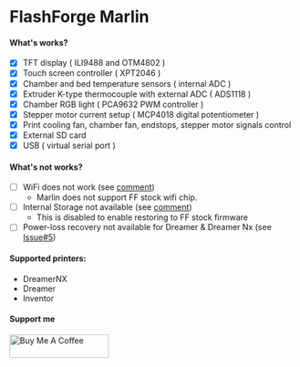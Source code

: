 #  FlashForge Marlin

#### What's works?

- [x] TFT display ( ILI9488 and OTM4802 )
- [x] Touch screen controller ( XPT2046 )
- [x] Chamber and bed temperature sensors ( internal ADC )
- [x] Extruder K-type thermocouple with external ADC ( ADS1118 )
- [x] Chamber RGB light ( PCA9632 PWM controller )
- [x] Stepper motor current setup ( MCP4018 digital potentiometer )
- [x] Print cooling fan, chamber fan, endstops, stepper motor signals control
- [x] External SD card
- [x] USB ( virtual serial port )

#### What's not works?
- [ ] WiFi does not work  (see [comment](https://github.com/moonglow/FlashForge_Marlin/issues/3#issuecomment-813024193))
    - Marlin does not support FF stock wifi chip.  
- [ ] Internal Storage not available  (see [comment](https://github.com/moonglow/FlashForge_Marlin/issues/3#issuecomment-813024193))
    - This is disabled to enable restoring to FF stock firmware
- [ ] Power-loss recovery not available for Dreamer & Dreamer Nx  (see [Issue#5](https://github.com/moonglow/FlashForge_Marlin/issues/5))  

#### Supported printers:

- DreamerNX
- Dreamer
- Inventor

#### Support me
<a href="https://www.buymeacoffee.com/moonglow" target="_blank"><img src="https://www.buymeacoffee.com/assets/img/custom_images/orange_img.png" alt="Buy Me A Coffee" height="41" width="174"></a>

